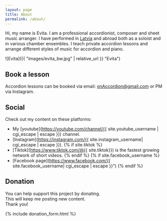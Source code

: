 ```yaml
---
layout: page
title: About
permalink: /about/
---
```


Hi, my name is Evita.
I am a professional accordionist, composer and sheet music arranger.
I have performed in [Latvia](https://en.wikipedia.org/wiki/Latvia) and abroad both as a soloist and in various chamber ensembles.
I teach private accordion lessons and arrange different styles of music for accordion and piano.

![Evita]({{ "images/evita_bw.jpg" | relative_url }} "Evita")

<!-- Check out FREE downloadable [sheet music]({{ "scores" | relative_url }}) arranged by me. -->

<!-- Check out FREE downloadable [sheet music]({{ site.url }}) arranged by me.
Suitable for accordion and in most cases valid for piano. -->

## Book a lesson

Accordion lessons can be booked via email: <a href="mailto:onAccordion@gmail.com"> onAccordion@gmail.com </a> or PM via Instagram.

## Social

Check out my content on these platforms:

- My [youtube](https://youtube.com/channel/{{ site.youtube_username | cgi_escape | escape }}) channel.
- [Instagram](https://instagram.com/{{ site.instagram_username| cgi_escape | escape }}).
  {% if site.tiktok %}
- [Tiktok](https://www.tiktok.com/@{{ site.tiktok}}) is the fastest growing network of short videos.
  {% endif %}
  {% if site.facebook_username %}
- [Facebook page](https://www.facebook.com/{{ site.facebook_username| cgi_escape | escape }}")
  {% endif %}

## Donation

You can help support this project by donating.  
This will keep me posting new content.  
Thank you!

{% include donation_form.html %}
